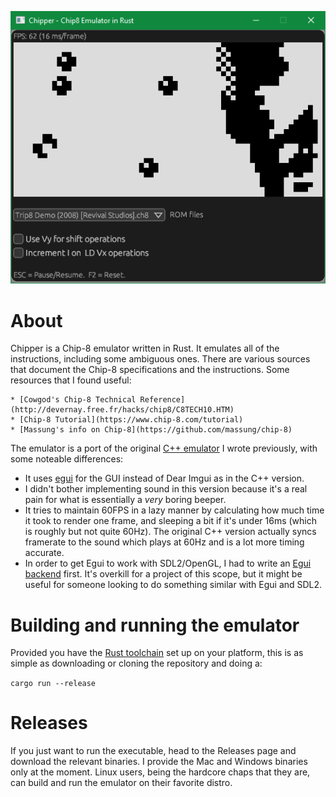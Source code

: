 ![Chipper Chip8 Emulator](chipper_chip8.png)

# About
Chipper is a Chip-8 emulator written in Rust. It emulates all of the instructions, including some ambiguous ones. There are various sources that document the Chip-8 specifications and the instructions. Some resources that I found useful:

    * [Cowgod's Chip-8 Technical Reference](http://devernay.free.fr/hacks/chip8/C8TECH10.HTM)
    * [Chip-8 Tutorial](https://www.chip-8.com/tutorial)
    * [Massung's info on Chip-8](https://github.com/massung/chip-8)


The emulator is a port of the original [C++ emulator](https://github.com/ArjunNair/chip8) I wrote previously, with some noteable differences:

* It uses [egui](https://github.com/emilk/egui) for the GUI instead of Dear Imgui as in the C++ version.
* I didn't bother implementing sound in this version because it's a real pain for what is essentially a *very* boring beeper.
* It tries to maintain 60FPS in a lazy manner by calculating how much time it took to render one frame, and sleeping a bit if it's under 16ms (which is roughly but not quite 60Hz). The original C++ version actually syncs framerate to the sound which plays at 60Hz and is a lot more timing accurate.
* In order to get Egui to work with SDL2/OpenGL, I had to write an [Egui backend](https://crates.io/crates/egui_sdl2_gl) first. It's overkill for a project of this scope, but it might be useful for someone looking to do something similar with Egui and SDL2.

# Building and running the emulator
Provided you have the [Rust toolchain](https://www.rust-lang.org/) set up on your platform, this is as simple as downloading or cloning the repository and doing a:

 `cargo run --release`


# Releases
If you just want to run the executable, head to the Releases page and download the relevant binaries. I provide the Mac and Windows binaries only at the moment. Linux users, being the hardcore chaps that they are, can build and run the emulator on their favorite distro.